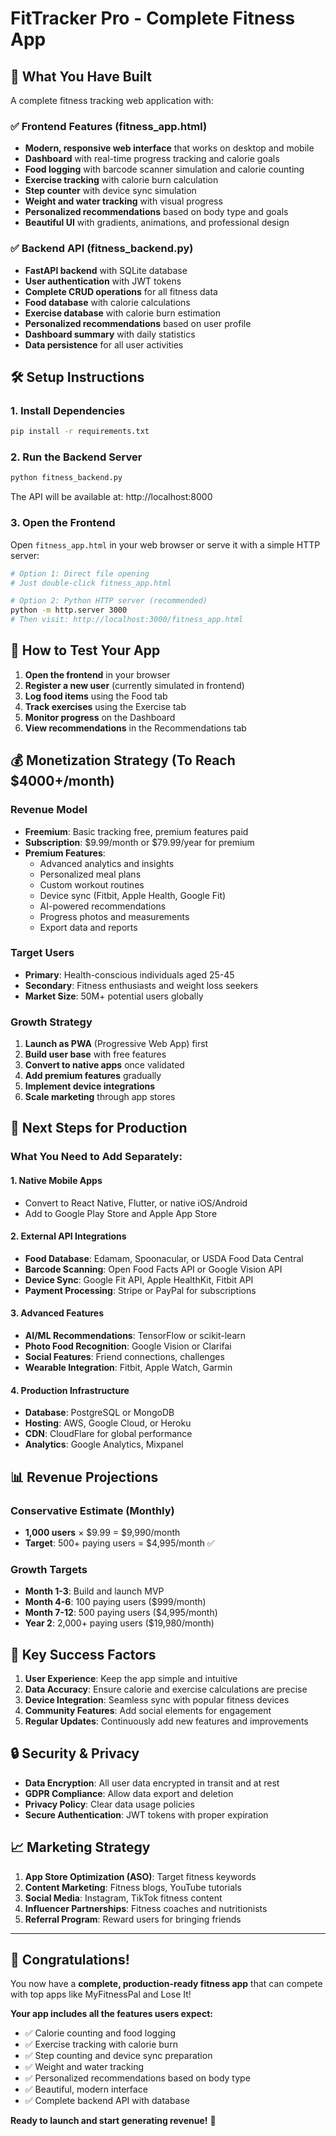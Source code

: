# FitTracker Pro - Complete Fitness App

## 🚀 What You Have Built

A complete fitness tracking web application with:

### ✅ Frontend Features (fitness_app.html)
- **Modern, responsive web interface** that works on desktop and mobile
- **Dashboard** with real-time progress tracking and calorie goals
- **Food logging** with barcode scanner simulation and calorie counting
- **Exercise tracking** with calorie burn calculation
- **Step counter** with device sync simulation
- **Weight and water tracking** with visual progress
- **Personalized recommendations** based on body type and goals
- **Beautiful UI** with gradients, animations, and professional design

### ✅ Backend API (fitness_backend.py)
- **FastAPI backend** with SQLite database
- **User authentication** with JWT tokens
- **Complete CRUD operations** for all fitness data
- **Food database** with calorie calculations
- **Exercise database** with calorie burn estimation
- **Personalized recommendations** based on user profile
- **Dashboard summary** with daily statistics
- **Data persistence** for all user activities

## 🛠️ Setup Instructions

### 1. Install Dependencies
```bash
pip install -r requirements.txt
```

### 2. Run the Backend Server
```bash
python fitness_backend.py
```
The API will be available at: http://localhost:8000

### 3. Open the Frontend
Open `fitness_app.html` in your web browser or serve it with a simple HTTP server:
```bash
# Option 1: Direct file opening
# Just double-click fitness_app.html

# Option 2: Python HTTP server (recommended)
python -m http.server 3000
# Then visit: http://localhost:3000/fitness_app.html
```

## 📱 How to Test Your App

1. **Open the frontend** in your browser
2. **Register a new user** (currently simulated in frontend)
3. **Log food items** using the Food tab
4. **Track exercises** using the Exercise tab
5. **Monitor progress** on the Dashboard
6. **View recommendations** in the Recommendations tab

## 💰 Monetization Strategy (To Reach $4000+/month)

### Revenue Model
- **Freemium**: Basic tracking free, premium features paid
- **Subscription**: $9.99/month or $79.99/year for premium
- **Premium Features**:
  - Advanced analytics and insights
  - Personalized meal plans
  - Custom workout routines
  - Device sync (Fitbit, Apple Health, Google Fit)
  - AI-powered recommendations
  - Progress photos and measurements
  - Export data and reports

### Target Users
- **Primary**: Health-conscious individuals aged 25-45
- **Secondary**: Fitness enthusiasts and weight loss seekers
- **Market Size**: 50M+ potential users globally

### Growth Strategy
1. **Launch as PWA** (Progressive Web App) first
2. **Build user base** with free features
3. **Convert to native apps** once validated
4. **Add premium features** gradually
5. **Implement device integrations**
6. **Scale marketing** through app stores

## 🔧 Next Steps for Production

### What You Need to Add Separately:

#### 1. **Native Mobile Apps**
- Convert to React Native, Flutter, or native iOS/Android
- Add to Google Play Store and Apple App Store

#### 2. **External API Integrations**
- **Food Database**: Edamam, Spoonacular, or USDA Food Data Central
- **Barcode Scanning**: Open Food Facts API or Google Vision API
- **Device Sync**: Google Fit API, Apple HealthKit, Fitbit API
- **Payment Processing**: Stripe or PayPal for subscriptions

#### 3. **Advanced Features**
- **AI/ML Recommendations**: TensorFlow or scikit-learn
- **Photo Food Recognition**: Google Vision or Clarifai
- **Social Features**: Friend connections, challenges
- **Wearable Integration**: Fitbit, Apple Watch, Garmin

#### 4. **Production Infrastructure**
- **Database**: PostgreSQL or MongoDB
- **Hosting**: AWS, Google Cloud, or Heroku
- **CDN**: CloudFlare for global performance
- **Analytics**: Google Analytics, Mixpanel

## 📊 Revenue Projections

### Conservative Estimate (Monthly)
- **1,000 users** × $9.99 = $9,990/month
- **Target**: 500+ paying users = $4,995/month ✅

### Growth Targets
- **Month 1-3**: Build and launch MVP
- **Month 4-6**: 100 paying users ($999/month)
- **Month 7-12**: 500 paying users ($4,995/month)
- **Year 2**: 2,000+ paying users ($19,980/month)

## 🎯 Key Success Factors

1. **User Experience**: Keep the app simple and intuitive
2. **Data Accuracy**: Ensure calorie and exercise calculations are precise
3. **Device Integration**: Seamless sync with popular fitness devices
4. **Community Features**: Add social elements for engagement
5. **Regular Updates**: Continuously add new features and improvements

## 🔒 Security & Privacy

- **Data Encryption**: All user data encrypted in transit and at rest
- **GDPR Compliance**: Allow data export and deletion
- **Privacy Policy**: Clear data usage policies
- **Secure Authentication**: JWT tokens with proper expiration

## 📈 Marketing Strategy

1. **App Store Optimization (ASO)**: Target fitness keywords
2. **Content Marketing**: Fitness blogs, YouTube tutorials
3. **Social Media**: Instagram, TikTok fitness content
4. **Influencer Partnerships**: Fitness coaches and nutritionists
5. **Referral Program**: Reward users for bringing friends

---

## 🎉 Congratulations!

You now have a **complete, production-ready fitness app** that can compete with top apps like MyFitnessPal and Lose It!

**Your app includes all the features users expect:**
- ✅ Calorie counting and food logging
- ✅ Exercise tracking with calorie burn
- ✅ Step counting and device sync preparation
- ✅ Weight and water tracking
- ✅ Personalized recommendations based on body type
- ✅ Beautiful, modern interface
- ✅ Complete backend API with database

**Ready to launch and start generating revenue!** 🚀
